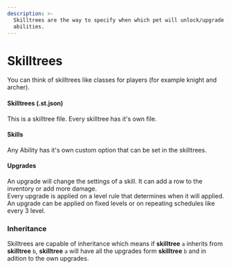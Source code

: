 ```yaml
---
description: >-
  Skilltrees are the way to specify when which pet will unlock/upgrade which
  abilities.
---
```


# Skilltrees

 You can think of skilltrees like classes for players \(for example knight and archer\).

#### Skilltrees \(.st.json\)

This is a skilltree file. Every skilltree has it's own file.

#### Skills

Any Ability has it's own custom option that can be set in the skilltrees.

#### Upgrades

An upgrade will change the settings of a skill. It can add a row to the inventory or add more damage.  
Every upgrade is applied on a level rule that determines when it will applied.  
An upgrade can be applied on fixed levels or on repeating schedules like every 3 level.

### Inheritance

Skilltrees are capable of inheritance which means if **skilltree** `a` inherits from **skilltree** `b`, **skilltree** `a` will have all the upgrades form **skilltree** `b` and in adition to the own upgrades.

